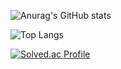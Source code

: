 ![Anurag's GitHub stats](https://github-readme-stats.vercel.app/api?username=wjddls3154&show_icons=true&theme=vision-friendly-dark)

![Top Langs](https://github-readme-stats.vercel.app/api/top-langs/?username=6810779s&layout=compact&theme=tokyonight)

[![Solved.ac Profile](http://mazassumnida.wtf/api/v2/generate_badge?boj=wjddls3154)](https://solved.ac/wjddls3154/)
